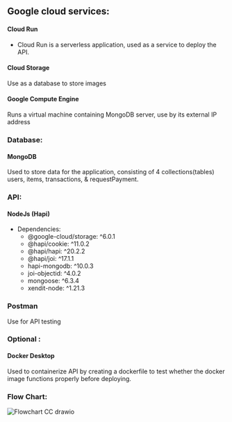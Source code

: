 ## Google cloud services: 
#### Cloud Run 
- Cloud Run is a serverless application, used as a service to deploy the API.
#### Cloud Storage 
Use as a database to store images 
#### Google Compute Engine
Runs a virtual machine containing MongoDB server, use by its external IP address

### Database: 
#### MongoDB
Used to store data for the application, consisting of  4 collections(tables) users, items, transactions, & requestPayment.

### API: 
#### NodeJs (Hapi)
- Dependencies: 
  - @google-cloud/storage: ^6.0.1
  - @hapi/cookie: ^11.0.2
  - @hapi/hapi: ^20.2.2
  - @hapi/joi: ^17.1.1
  - hapi-mongodb: ^10.0.3
  - joi-objectid: ^4.0.2
  - mongoose: ^6.3.4
  - xendit-node: ^1.21.3

### Postman
Use for API testing

### Optional : 
#### Docker Desktop 
Used to containerize API by creating a dockerfile to test whether the docker image functions properly before deploying. 


### Flow Chart:

![Flowchart CC drawio](https://user-images.githubusercontent.com/75570657/173223477-ac5d8611-7d8e-444a-825f-601990b43346.png)

